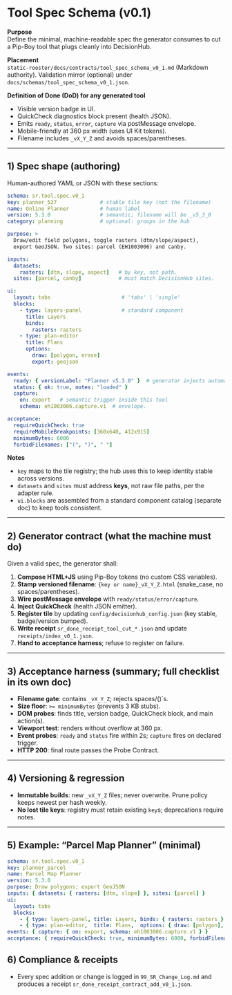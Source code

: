 # Tool Spec Schema (v0.1)

**Purpose**  
Define the minimal, machine-readable spec the generator consumes to cut a Pip-Boy tool that plugs cleanly into DecisionHub.

**Placement**  
`static-rooster/docs/contracts/tool_spec_schema_v0_1.md` (Markdown authority). Validation mirror (optional) under `docs/schemas/tool_spec_schema_v0_1.json`.

**Definition of Done (DoD) for any generated tool**  
- Visible version badge in UI.
- QuickCheck diagnostics block present (health JSON).
- Emits `ready`, `status`, `error`, `capture` via postMessage envelope.
- Mobile-friendly at 360 px width (uses UI Kit tokens).
- Filename includes `_vX_Y_Z` and avoids spaces/parentheses.

---

## 1) Spec shape (authoring)

Human-authored YAML or JSON with these sections:

```yaml
schema: sr.tool.spec.v0_1
key: planner_527              # stable tile key (not the filename)
name: Online Planner          # human label
version: 5.3.0                # semantic; filename will be _v5_3_0
category: planning            # optional: groups in the hub

purpose: >
  Draw/edit field polygons, toggle rasters (dtm/slope/aspect),
  export GeoJSON. Two sites: parcel (EH1003006) and canby.

inputs:
  datasets:
    rasters: [dtm, slope, aspect]   # by key, not path.
  sites: [parcel, canby]            # must match DecisionHub sites.

ui:
  layout: tabs                       # 'tabs' | 'single'
  blocks:
    - type: layers-panel             # standard component
      title: Layers
      binds:
        rasters: rasters
    - type: plan-editor
      title: Plans
      options:
        draw: [polygon, erase]
        export: geojson

events:
  ready: { versionLabel: "Planner v5.3.0" }  # generator injects automatically
  status: { ok: true, notes: "loaded" }
  capture:
    on: export   # semantic trigger inside this tool
    schema: eh1003006.capture.v1  # envelope.

acceptance:
  requireQuickCheck: true
  requireMobileBreakpoints: [360x640, 412x915]
  minimumBytes: 6000
  forbidFilenames: ["(", ")", " "]
```

**Notes**
- `key` maps to the tile registry; the hub uses this to keep identity stable across versions.
- `datasets` and `sites` must address **keys**, not raw file paths, per the adapter rule.
- `ui.blocks` are assembled from a standard component catalog (separate doc) to keep tools consistent.

---

## 2) Generator contract (what the machine must do)

Given a valid spec, the generator shall:

1. **Compose HTML+JS** using Pip-Boy tokens (no custom CSS variables).
2. **Stamp versioned filename**: `{key or name}_vX_Y_Z.html` (snake_case, no spaces/parentheses).
3. **Wire postMessage envelope** with `ready/status/error/capture`.
4. **Inject QuickCheck** (health JSON emitter).
5. **Register tile** by updating `config/decisionhub_config.json` (key stable, badge/version bumped).
6. **Write receipt** `sr_done_receipt_tool_cut_*.json` and update `receipts/index_v0_1.json`.
7. **Hand to acceptance harness**; refuse to register on failure.

---

## 3) Acceptance harness (summary; full checklist in its own doc)

- **Filename gate**: contains `_vX_Y_Z`; rejects spaces/()`s.
- **Size floor**: `>= minimumBytes` (prevents 3 KB stubs).
- **DOM probes**: finds title, version badge, QuickCheck block, and main action(s).
- **Viewport test**: renders without overflow at 360 px.
- **Event probes**: `ready` and `status` fire within 2s; `capture` fires on declared trigger.
- **HTTP 200**: final route passes the Probe Contract.

---

## 4) Versioning & regression

- **Immutable builds**: new `_vX_Y_Z` files; never overwrite. Prune policy keeps newest per hash weekly.
- **No lost tile keys**: registry must retain existing `key`s; deprecations require notes.

---

## 5) Example: “Parcel Map Planner” (minimal)

```yaml
schema: sr.tool.spec.v0_1
key: planner_parcel
name: Parcel Map Planner
version: 5.3.0
purpose: Draw polygons; export GeoJSON
inputs: { datasets: { rasters: [dtm, slope] }, sites: [parcel] }
ui:
  layout: tabs
  blocks:
    - { type: layers-panel, title: Layers, binds: { rasters: rasters } }
    - { type: plan-editor,  title: Plans,  options: { draw: [polygon], export: geojson } }
events: { capture: { on: export, schema: eh1003006.capture.v1 } }
acceptance: { requireQuickCheck: true, minimumBytes: 6000, forbidFilenames: ["(",")"," "] }
```

## 6) Compliance & receipts

- Every spec addition or change is logged in `99_SR_Change_Log.md` and produces a receipt `sr_done_receipt_contract_add_v0_1.json`.
